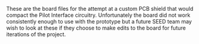 These are the board files for the attempt at a custom PCB shield that would compact the Pilot Interface circuitry.
Unfortunately the board did not work consistently enough to use with the prototype but a future SEED team may wish to
look at these if they choose to make edits to the board for future iterations of the project.
